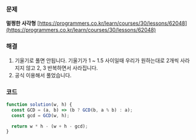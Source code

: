 ### 문제

**멀쩡한 사각형** [https://programmers.co.kr/learn/courses/30/lessons/62048](https://programmers.co.kr/learn/courses/30/lessons/62048)

### 해결

1. 기울기로 풀면 안됩니다. 기울기가 1 ~ 1.5 사이일때 우리가 원하는대로 2개씩 사라지지 않고 2, 3 반복하면서 사라집니다.
2. 공식 이용해서 풀었습니다.

### 코드

```javascript
function solution(w, h) {
  const GCD = (a, b) => (b ? GCD(b, a % b) : a);
  const gcd = GCD(w, h);

  return w * h - (w + h - gcd);
}
```
